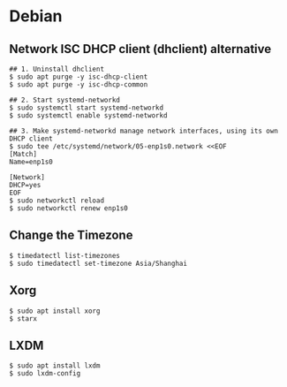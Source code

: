 Debian
======

## Network ISC DHCP client (dhclient) alternative

```
## 1. Uninstall dhclient
$ sudo apt purge -y isc-dhcp-client
$ sudo apt purge -y isc-dhcp-common

## 2. Start systemd-networkd
$ sudo systemctl start systemd-networkd
$ sudo systemctl enable systemd-networkd

## 3. Make systemd-networkd manage network interfaces, using its own DHCP client
$ sudo tee /etc/systemd/network/05-enp1s0.network <<EOF
[Match]
Name=enp1s0

[Network]
DHCP=yes
EOF
$ sudo networkctl reload
$ sudo networkctl renew enp1s0
```

## Change the Timezone

```
$ timedatectl list-timezones
$ sudo timedatectl set-timezone Asia/Shanghai
```

## Xorg

```
$ sudo apt install xorg
$ starx
```

## LXDM

```
$ sudo apt install lxdm
$ sudo lxdm-config
```
